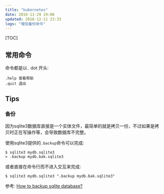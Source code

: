 ```yaml
---
title: "kubernetes"
date: 2016-11-29 19:00
updated: 2016-12-11 23:33
logs: "增加备份命令"
---
```


[TOC]

## 常用命令 ##

命令都是以`.` dot 开头:

	.help 查看帮助
	.quit 退出

## Tips ##

### 备份 ###

因为sqlite3数据库直接是一个实体文件，最简单的就是拷贝一份，不过如果是拷贝时正在写操作等，会导致数据库不完整。

使用sqlite3提供的`.backup`命令可以完成:

	$ sqlite3 mydb.sqlite3
	> .backup mydb.bak.sqlite3

或者直接在命令行而不进入交互来完成:

	$ sqlite3 mydb.sqlite3 ".backup mydb.bak.sqlite3"

参考: [How to backup sqlite database?](http://stackoverflow.com/a/25684912/1276501)

